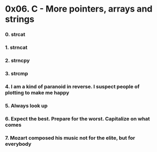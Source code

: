 # 0x06. C - More pointers, arrays and strings

### 0. strcat

### 1. strncat

### 2. strncpy

### 3. strcmp

### 4. I am a kind of paranoid in reverse. I suspect people of plotting to make me happy

### 5. Always look up

### 6. Expect the best. Prepare for the worst. Capitalize on what comes

### 7. Mozart composed his music not for the elite, but for everybody


